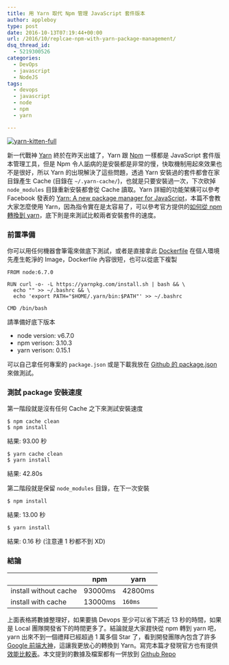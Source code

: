 ```yaml
---
title: 用 Yarn 取代 Npm 管理 JavaScript 套件版本
author: appleboy
type: post
date: 2016-10-13T07:19:44+00:00
url: /2016/10/replcae-npm-with-yarn-package-management/
dsq_thread_id:
  - 5219300526
categories:
  - DevOps
  - javascript
  - NodeJS
tags:
  - devops
  - javascript
  - node
  - npm
  - yarn

---
```

<a data-flickr-embed="true"  href="https://www.flickr.com/photos/appleboy/29998255630/in/dateposted-public/" title="yarn-kitten-full"><img src="https://i1.wp.com/c7.staticflickr.com/6/5712/29998255630_b40ff9df74_z.jpg?resize=640%2C287&#038;ssl=1" alt="yarn-kitten-full" data-recalc-dims="1" /></a>

新一代戰神 [Yarn][1] 終於在昨天出爐了，Yarn 跟 [Npm][2] 一樣都是 JavaScript 套件版本管理工具，但是 Npm 令人詬病的是安裝都是非常的慢，快取機制用起來效果也不是很好，所以 Yarn 的出現解決了這些問題，透過 Yarn 安裝過的套件都會在家目錄產生 Cache (目錄在 `~/.yarn-cache/`)，也就是只要安裝過一次，下次砍掉 `node_modules` 目錄重新安裝都會從 Cache 讀取。Yarn 詳細的功能架構可以參考 Facebook 發表的 [Yarn: A new package manager for JavaScript][3]，本篇不會教大家怎麼使用 Yarn，因為指令實在是太容易了，可以參考官方提供的[如何從 npm 轉換到 yarn][4]，底下則是來測試比較兩者安裝套件的速度。

<!--more-->

### 前置準備

你可以用任何機器會筆電來做底下測試，或者是直接拿此 [Dockerfile][5] 在個人環境先產生乾淨的 Image，Dockerfile 內容很短，也可以從底下複製

    FROM node:6.7.0
    
    RUN curl -o- -L https://yarnpkg.com/install.sh | bash && \
      echo "" >> ~/.bashrc && \
      echo 'export PATH="$HOME/.yarn/bin:$PATH"' >> ~/.bashrc
    
    CMD /bin/bash

請準備好底下版本

  * node version: v6.7.0
  * npm verison: 3.10.3
  * yarn verison: 0.15.1

可以自己拿任何專案的 `package.json` 或是下載我放在 [Github 的 package.json][6] 來做測試。

### 測試 package 安裝速度

第一階段就是沒有任何 Cache 之下來測試安裝速度

<pre><code class="language-bash">$ npm cache clean
$ npm install</code></pre>

結果: 93.00 秒

<pre><code class="language-bash">$ yarn cache clean
$ yarn install</code></pre>

結果: 42.80s

第二階段就是保留 `node_modules` 目錄，在下一次安裝

<pre><code class="language-bash">$ npm install</code></pre>

結果: 13.00 秒

<pre><code class="language-bash">$ yarn install</code></pre>

結果: 0.16 秒 (注意連 1 秒都不到 XD)

### 結論

|                       | npm     | yarn    |
| --------------------- | ------- | ------- |
| install without cache | 93000ms | 42800ms |
| install with cache    | 13000ms | `160ms` |

上面表格將數據整理好，如果要搞 Devops 至少可以省下將近 13 秒的時間，如果是 Local 團隊開發省下的時間更多了。結論就是大家趕快從 npm 轉到 yarn 吧，yarn 出來不到一個禮拜已經超過 1 萬多個 Star 了，看到開發團隊內包含了許多 [Google 前端大神][7]，這讓我更放心的轉換到 Yarn。寫完本篇才發現官方也有提供[效能比較表][8]。本文提到的數據及檔案都有一併放到 [Github Repo][9]

 [1]: https://yarnpkg.com/
 [2]: https://www.npmjs.com/
 [3]: https://code.facebook.com/posts/1840075619545360
 [4]: https://yarnpkg.com/en/docs/migrating-from-npm
 [5]: https://github.com/appleboy/npm-vs-yarn/blob/master/Dockerfile
 [6]: https://github.com/appleboy/npm-vs-yarn/blob/master/package.json
 [7]: https://github.com/orgs/yarnpkg/people
 [8]: https://yarnpkg.com/en/compare
 [9]: https://github.com/appleboy/npm-vs-yarn